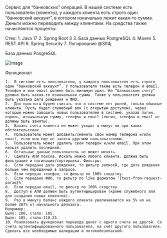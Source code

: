 Сервис для “банковских” операций. В нашей системе есть пользователи (клиенты), у каждого клиента есть строго один “банковский аккаунт”, в котором изначально лежит какая-то сумма. Деньги можно переводить между клиентами. На средства также начисляются проценты.

Стек:
    1.	Java 17
    2.	Spring Boot 3
    3.	База данных PostgreSQL
    4.	Maven
    5.	REST API
    6.  Spring Security
    7.  Логирование @Slf4j

База данных PosgreSQL


![image](https://github.com/RifatSuleymanov/BankApplication/assets/117975440/3f0c393a-d3ef-41c1-9d2d-5732ad9ba59a)

Функционал
    
    1.	В системе есть пользователи, у каждого пользователя есть строго один “банковский аккаунт”. У пользователя также есть телефон и email. Телефон и или email должен быть минимум один. На “банковском счету” должна быть какая-то изначальная сумма. Также у пользователя должна быть указана дата рождения и ФИО.
    2.	Для простоты будем считать что в системе нет ролей, только обычные клиенты. Пусть будет служебный апи (с открытым доступом), через который можно заводить новых пользователей в системе, указав логин, пароль, изначальную сумму, телефон и email (логин, телефон и email не должны быть заняты). 
    3.	Баланс счета клиента не может уходит в минус ни при каких обстоятельствах.
    4.	Пользователь может добавить/сменить свои номер телефона и/или email, если они еще не заняты другими пользователями.
    5.	Пользователь может удалить свои телефон и/или email. При этом нельзя удалить последний.
    6.	Остальные данные пользователь не может менять.
    7.	Сделать АПИ поиска. Искать можно любого клиента. Должна быть фильтрация и пагинация/сортировка. Фильтры:
    a.	Если передана дата рождения, то фильтр записей, где дата рождения больше чем переданный в запросе.
    b.	Если передан телефон, то фильтр по 100% сходству.
    c.	Если передано ФИО, то фильтр по like форматом ‘{text-from-request-param}%’
    d.	Если передан email, то фильтр по 100% сходству. 
    8.	Доступ к АПИ должен быть аутентифицирован (кроме служебного апи для создания новых клиентов).
    9.	Раз в минуту баланс каждого клиента увеличиваются на 5% но не более 207% от начального депозита.
    Например:
    Было: 100, стало: 105.
    Было: 105, стало:110.25.
    10.	Реализовать функционал перевода денег с одного счета на другой. Со счета аутентифицированного пользователя, на счёт другого пользователя. Сделать все необходимые валидации и потокобезопасной.


